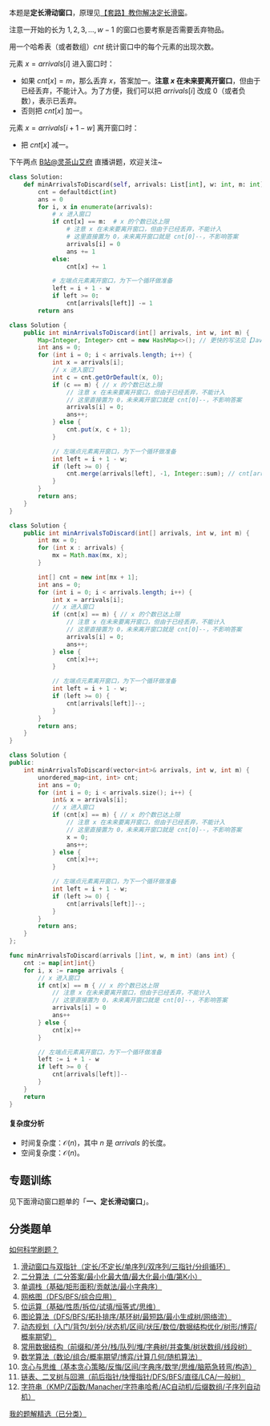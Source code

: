 本题是**定长滑动窗口**，原理见[【套路】教你解决定长滑窗](https://leetcode.cn/problems/maximum-number-of-vowels-in-a-substring-of-given-length/solutions/2809359/tao-lu-jiao-ni-jie-jue-ding-chang-hua-ch-fzfo/)。

注意一开始的长为 $1,2,3,\dots,w-1$ 的窗口也要考察是否需要丢弃物品。

用一个哈希表（或者数组）$\textit{cnt}$ 统计窗口中的每个元素的出现次数。

元素 $x = \textit{arrivals}[i]$ 进入窗口时：

- 如果 $\textit{cnt}[x]=m$，那么丢弃 $x$，答案加一。**注意 $x$ 在未来要离开窗口**，但由于已经丢弃，不能计入。为了方便，我们可以把 $\textit{arrivals}[i]$ 改成 $0$（或者负数），表示已丢弃。
- 否则把 $\textit{cnt}[x]$ 加一。

元素 $x = \textit{arrivals}[i+1-w]$ 离开窗口时：

- 把 $\textit{cnt}[x]$ 减一。

下午两点 [B站@灵茶山艾府](https://space.bilibili.com/206214) 直播讲题，欢迎关注~

```py [sol-Python3]
class Solution:
    def minArrivalsToDiscard(self, arrivals: List[int], w: int, m: int) -> int:
        cnt = defaultdict(int)
        ans = 0
        for i, x in enumerate(arrivals):
            # x 进入窗口
            if cnt[x] == m:  # x 的个数已达上限
                # 注意 x 在未来要离开窗口，但由于已经丢弃，不能计入
                # 这里直接置为 0，未来离开窗口就是 cnt[0]--，不影响答案
                arrivals[i] = 0
                ans += 1
            else:
                cnt[x] += 1

            # 左端点元素离开窗口，为下一个循环做准备
            left = i + 1 - w
            if left >= 0:
                cnt[arrivals[left]] -= 1
        return ans
```

```java [sol-Java]
class Solution {
    public int minArrivalsToDiscard(int[] arrivals, int w, int m) {
        Map<Integer, Integer> cnt = new HashMap<>(); // 更快的写法见【Java 数组】
        int ans = 0;
        for (int i = 0; i < arrivals.length; i++) {
            int x = arrivals[i];
            // x 进入窗口
            int c = cnt.getOrDefault(x, 0);
            if (c == m) { // x 的个数已达上限
                // 注意 x 在未来要离开窗口，但由于已经丢弃，不能计入
                // 这里直接置为 0，未来离开窗口就是 cnt[0]--，不影响答案
                arrivals[i] = 0;
                ans++;
            } else {
                cnt.put(x, c + 1);
            }

            // 左端点元素离开窗口，为下一个循环做准备
            int left = i + 1 - w;
            if (left >= 0) {
                cnt.merge(arrivals[left], -1, Integer::sum); // cnt[arrivals[left]]--
            }
        }
        return ans;
    }
}
```

```java [sol-Java 数组]
class Solution {
    public int minArrivalsToDiscard(int[] arrivals, int w, int m) {
        int mx = 0;
        for (int x : arrivals) {
            mx = Math.max(mx, x);
        }

        int[] cnt = new int[mx + 1];
        int ans = 0;
        for (int i = 0; i < arrivals.length; i++) {
            int x = arrivals[i];
            // x 进入窗口
            if (cnt[x] == m) { // x 的个数已达上限
                // 注意 x 在未来要离开窗口，但由于已经丢弃，不能计入
                // 这里直接置为 0，未来离开窗口就是 cnt[0]--，不影响答案
                arrivals[i] = 0;
                ans++;
            } else {
                cnt[x]++;
            }

            // 左端点元素离开窗口，为下一个循环做准备
            int left = i + 1 - w;
            if (left >= 0) {
                cnt[arrivals[left]]--;
            }
        }
        return ans;
    }
}
```

```cpp [sol-C++]
class Solution {
public:
    int minArrivalsToDiscard(vector<int>& arrivals, int w, int m) {
        unordered_map<int, int> cnt;
        int ans = 0;
        for (int i = 0; i < arrivals.size(); i++) {
            int& x = arrivals[i];
            // x 进入窗口
            if (cnt[x] == m) { // x 的个数已达上限
                // 注意 x 在未来要离开窗口，但由于已经丢弃，不能计入
                // 这里直接置为 0，未来离开窗口就是 cnt[0]--，不影响答案
                x = 0;
                ans++;
            } else {
                cnt[x]++;
            }

            // 左端点元素离开窗口，为下一个循环做准备
            int left = i + 1 - w;
            if (left >= 0) {
                cnt[arrivals[left]]--;
            }
        }
        return ans;
    }
};
```

```go [sol-Go]
func minArrivalsToDiscard(arrivals []int, w, m int) (ans int) {
	cnt := map[int]int{}
	for i, x := range arrivals {
		// x 进入窗口
		if cnt[x] == m { // x 的个数已达上限
			// 注意 x 在未来要离开窗口，但由于已经丢弃，不能计入
			// 这里直接置为 0，未来离开窗口就是 cnt[0]--，不影响答案
			arrivals[i] = 0
			ans++
		} else {
			cnt[x]++
		}

		// 左端点元素离开窗口，为下一个循环做准备
		left := i + 1 - w
		if left >= 0 {
			cnt[arrivals[left]]--
		}
	}
	return
}
```

#### 复杂度分析

- 时间复杂度：$\mathcal{O}(n)$，其中 $n$ 是 $\textit{arrivals}$ 的长度。
- 空间复杂度：$\mathcal{O}(n)$。

## 专题训练

见下面滑动窗口题单的「**一、定长滑动窗口**」。

## 分类题单

[如何科学刷题？](https://leetcode.cn/circle/discuss/RvFUtj/)

1. [滑动窗口与双指针（定长/不定长/单序列/双序列/三指针/分组循环）](https://leetcode.cn/circle/discuss/0viNMK/)
2. [二分算法（二分答案/最小化最大值/最大化最小值/第K小）](https://leetcode.cn/circle/discuss/SqopEo/)
3. [单调栈（基础/矩形面积/贡献法/最小字典序）](https://leetcode.cn/circle/discuss/9oZFK9/)
4. [网格图（DFS/BFS/综合应用）](https://leetcode.cn/circle/discuss/YiXPXW/)
5. [位运算（基础/性质/拆位/试填/恒等式/思维）](https://leetcode.cn/circle/discuss/dHn9Vk/)
6. [图论算法（DFS/BFS/拓扑排序/基环树/最短路/最小生成树/网络流）](https://leetcode.cn/circle/discuss/01LUak/)
7. [动态规划（入门/背包/划分/状态机/区间/状压/数位/数据结构优化/树形/博弈/概率期望）](https://leetcode.cn/circle/discuss/tXLS3i/)
8. [常用数据结构（前缀和/差分/栈/队列/堆/字典树/并查集/树状数组/线段树）](https://leetcode.cn/circle/discuss/mOr1u6/)
9. [数学算法（数论/组合/概率期望/博弈/计算几何/随机算法）](https://leetcode.cn/circle/discuss/IYT3ss/)
10. [贪心与思维（基本贪心策略/反悔/区间/字典序/数学/思维/脑筋急转弯/构造）](https://leetcode.cn/circle/discuss/g6KTKL/)
11. [链表、二叉树与回溯（前后指针/快慢指针/DFS/BFS/直径/LCA/一般树）](https://leetcode.cn/circle/discuss/K0n2gO/)
12. [字符串（KMP/Z函数/Manacher/字符串哈希/AC自动机/后缀数组/子序列自动机）](https://leetcode.cn/circle/discuss/SJFwQI/)

[我的题解精选（已分类）](https://github.com/EndlessCheng/codeforces-go/blob/master/leetcode/SOLUTIONS.md)
